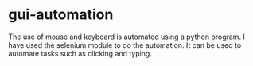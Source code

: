 # gui-automation
The use of mouse and keyboard is automated using a python program. I have used the selenium module to do the automation. It can be used to automate tasks such as clicking and typing.
